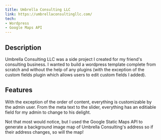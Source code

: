 ```yaml
---
title: Umbrella Consulting LLC
link: https://umbrellaconsultingllc.com/
tech:
- Wordpress
- Google Maps API
---
```


## Description
Umbrella Consulting LLC was a side project I created for my friend's consulting business. I wanted to build a wordpress template complete from scratch and without the help of any plugins (with the exception of the custom fields plugin which allows users to edit custom fields I added). 
## Features
With the exception of the order of content, everything is customizable by the admin user.  From the meta text to the slider, everything has an editiable field for my admin to change to his delight. 

Not that most would notice, but I used the Google Static Maps API to generate a background image map of Umbrella Consulting's address so if their address changes, so will the map! 

